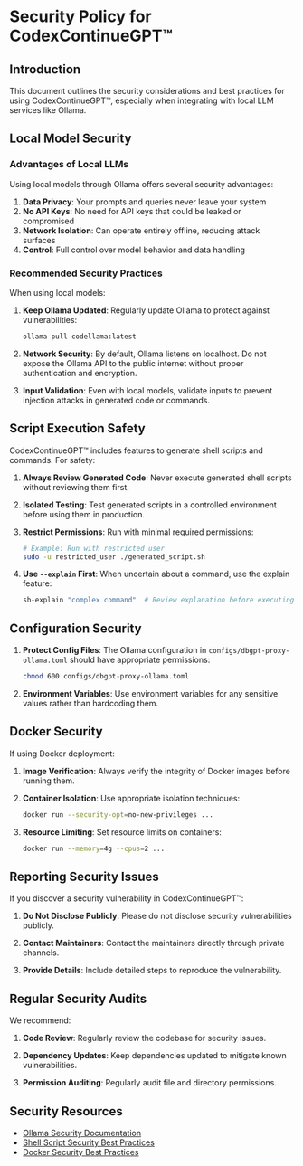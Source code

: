 # Security Policy for CodexContinueGPT™

## Introduction

This document outlines the security considerations and best practices for using CodexContinueGPT™, especially when integrating with local LLM services like Ollama.

## Local Model Security

### Advantages of Local LLMs

Using local models through Ollama offers several security advantages:

1. **Data Privacy**: Your prompts and queries never leave your system
2. **No API Keys**: No need for API keys that could be leaked or compromised
3. **Network Isolation**: Can operate entirely offline, reducing attack surfaces
4. **Control**: Full control over model behavior and data handling

### Recommended Security Practices

When using local models:

1. **Keep Ollama Updated**: Regularly update Ollama to protect against vulnerabilities:
   ```bash
   ollama pull codellama:latest
   ```

2. **Network Security**: By default, Ollama listens on localhost. Do not expose the Ollama API to the public internet without proper authentication and encryption.

3. **Input Validation**: Even with local models, validate inputs to prevent injection attacks in generated code or commands.

## Script Execution Safety

CodexContinueGPT™ includes features to generate shell scripts and commands. For safety:

1. **Always Review Generated Code**: Never execute generated shell scripts without reviewing them first.

2. **Isolated Testing**: Test generated scripts in a controlled environment before using them in production.

3. **Restrict Permissions**: Run with minimal required permissions:
   ```bash
   # Example: Run with restricted user
   sudo -u restricted_user ./generated_script.sh
   ```

4. **Use `--explain` First**: When uncertain about a command, use the explain feature:
   ```bash
   sh-explain "complex command"  # Review explanation before executing
   ```

## Configuration Security

1. **Protect Config Files**: The Ollama configuration in `configs/dbgpt-proxy-ollama.toml` should have appropriate permissions:
   ```bash
   chmod 600 configs/dbgpt-proxy-ollama.toml
   ```

2. **Environment Variables**: Use environment variables for any sensitive values rather than hardcoding them.

## Docker Security

If using Docker deployment:

1. **Image Verification**: Always verify the integrity of Docker images before running them.

2. **Container Isolation**: Use appropriate isolation techniques:
   ```bash
   docker run --security-opt=no-new-privileges ...
   ```

3. **Resource Limiting**: Set resource limits on containers:
   ```bash
   docker run --memory=4g --cpus=2 ...
   ```

## Reporting Security Issues

If you discover a security vulnerability in CodexContinueGPT™:

1. **Do Not Disclose Publicly**: Please do not disclose security vulnerabilities publicly.

2. **Contact Maintainers**: Contact the maintainers directly through private channels.

3. **Provide Details**: Include detailed steps to reproduce the vulnerability.

## Regular Security Audits

We recommend:

1. **Code Review**: Regularly review the codebase for security issues.

2. **Dependency Updates**: Keep dependencies updated to mitigate known vulnerabilities.

3. **Permission Auditing**: Regularly audit file and directory permissions.

## Security Resources

- [Ollama Security Documentation](https://github.com/ollama/ollama/blob/main/docs/security.md)
- [Shell Script Security Best Practices](https://google.github.io/styleguide/shellguide.html)
- [Docker Security Best Practices](https://docs.docker.com/engine/security/)